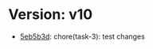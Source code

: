 # Version: v10

* [5eb5b3d](https://github.com/VictoriaSko/unit-demo-cra/commit/5eb5b3d497b1ef8168e6d70bd6318c3c899fe20f): chore(task-3): test changes
